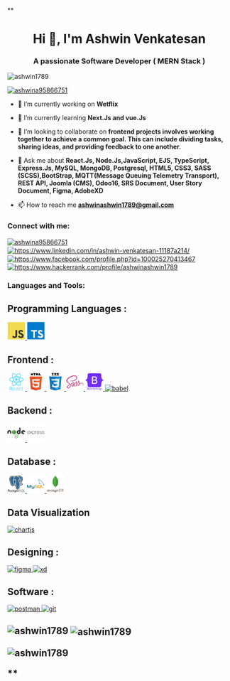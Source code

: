**<h1 align="center">Hi 👋, I'm Ashwin Venkatesan</h1>
<h3 align="center">A passionate Software Developer ( MERN Stack ) </h3>

<p align="left"> <img src="https://komarev.com/ghpvc/?username=ashwin1789&label=Profile%20views&color=0e75b6&style=flat" alt="ashwin1789" /> </p>

<p align="left"> <a href="https://twitter.com/ashwina95866751" target="blank"><img src="https://img.shields.io/twitter/follow/ashwina95866751?logo=twitter&style=for-the-badge" alt="ashwina95866751" /></a> </p>

- 🔭 I’m currently working on **Wetflix**

- 🌱 I’m currently learning **Next.Js and vue.Js**

- 👯 I’m looking to collaborate on **frontend projects involves working together to achieve a common goal. This can include dividing tasks, sharing ideas, and providing feedback to one another.**

- 💬 Ask me about **React.Js, Node.Js,JavaScript, EJS, TypeScript, Express.Js, MySQL, MongoDB, Postgresql, HTML5, CSS3, SASS (SCSS),BootStrap, MQTT(Message Queuing Telemetry Transport), REST API, Joomla (CMS), Odoo16, SRS Document, User Story Document, Figma, AdobeXD**

- 📫 How to reach me **ashwinashwin1789@gmail.com**

<h3 align="left">Connect with me:</h3>
<p align="left">
<a href="https://twitter.com/ashwina95866751" target="blank"><img align="center" src="https://raw.githubusercontent.com/rahuldkjain/github-profile-readme-generator/master/src/images/icons/Social/twitter.svg" alt="ashwina95866751" height="30" width="40" /></a>
<a href="https://linkedin.com/in/https://www.linkedin.com/in/ashwin-venkatesan-11187a214/" target="blank"><img align="center" src="https://raw.githubusercontent.com/rahuldkjain/github-profile-readme-generator/master/src/images/icons/Social/linked-in-alt.svg" alt="https://www.linkedin.com/in/ashwin-venkatesan-11187a214/" height="30" width="40" /></a>
<a href="https://fb.com/https://www.facebook.com/profile.php?id=100025270413467" target="blank"><img align="center" src="https://raw.githubusercontent.com/rahuldkjain/github-profile-readme-generator/master/src/images/icons/Social/facebook.svg" alt="https://www.facebook.com/profile.php?id=100025270413467" height="30" width="40" /></a>
<a href="https://www.hackerrank.com/https://www.hackerrank.com/profile/ashwinashwin1789" target="blank"><img align="center" src="https://raw.githubusercontent.com/rahuldkjain/github-profile-readme-generator/master/src/images/icons/Social/hackerrank.svg" alt="https://www.hackerrank.com/profile/ashwinashwin1789" height="30" width="40" /></a>
</p>

<h3 align="left">Languages and Tools:</h3>
<h2>Programming Languages :</h2>
<p align="left">
<a href="https://developer.mozilla.org/en-US/docs/Web/JavaScript" target="_blank" rel="noreferrer"> <img src="https://raw.githubusercontent.com/devicons/devicon/master/icons/javascript/javascript-original.svg" alt="javascript" width="40" height="40"/> </a>
<a href="https://www.typescriptlang.org/" target="_blank" rel="noreferrer"> <img src="https://raw.githubusercontent.com/devicons/devicon/master/icons/typescript/typescript-original.svg" alt="typescript" width="40" height="40"/> </a>
</p>
<h2>Frontend :</h2>
<p align="left">
<a href="https://reactjs.org/" target="_blank" rel="noreferrer"> <img src="https://raw.githubusercontent.com/devicons/devicon/master/icons/react/react-original-wordmark.svg" alt="react" width="40" height="40"/> </a>
<a href="https://www.w3.org/html/" target="_blank" rel="noreferrer"> <img src="https://raw.githubusercontent.com/devicons/devicon/master/icons/html5/html5-original-wordmark.svg" alt="html5" width="40" height="40"/> </a>
<a href="https://www.w3schools.com/css/" target="_blank" rel="noreferrer"> <img src="https://raw.githubusercontent.com/devicons/devicon/master/icons/css3/css3-original-wordmark.svg" alt="css3" width="40" height="40"/> </a>
<a href="https://sass-lang.com" target="_blank" rel="noreferrer"> <img src="https://raw.githubusercontent.com/devicons/devicon/master/icons/sass/sass-original.svg" alt="sass" width="40" height="40"/> </a>
<a href="https://getbootstrap.com" target="_blank" rel="noreferrer"> <img src="https://raw.githubusercontent.com/devicons/devicon/master/icons/bootstrap/bootstrap-plain-wordmark.svg" alt="bootstrap" width="40" height="40"/> </a>
<a href="https://babeljs.io/" target="_blank" rel="noreferrer"> <img src="https://www.vectorlogo.zone/logos/babeljs/babeljs-icon.svg" alt="babel" width="40" height="40"/> </a>
</p>
<h2>Backend :</h2>
<p align="left">
<a href="https://nodejs.org" target="_blank" rel="noreferrer"> <img src="https://raw.githubusercontent.com/devicons/devicon/master/icons/nodejs/nodejs-original-wordmark.svg" alt="nodejs" width="40" height="40"/> </a>
<a href="https://expressjs.com" target="_blank" rel="noreferrer"> <img src="https://raw.githubusercontent.com/devicons/devicon/master/icons/express/express-original-wordmark.svg" alt="express" width="40" height="40"/> </a>
</p>
<h2>Database :</h2>
<p align="left">
<a href="https://www.postgresql.org" target="_blank" rel="noreferrer"> <img src="https://raw.githubusercontent.com/devicons/devicon/master/icons/postgresql/postgresql-original-wordmark.svg" alt="postgresql" width="40" height="40"/> </a>
<a href="https://www.mysql.com/" target="_blank" rel="noreferrer"> <img src="https://raw.githubusercontent.com/devicons/devicon/master/icons/mysql/mysql-original-wordmark.svg" alt="mysql" width="40" height="40"/> </a>
<a href="https://www.mongodb.com/" target="_blank" rel="noreferrer"> <img src="https://raw.githubusercontent.com/devicons/devicon/master/icons/mongodb/mongodb-original-wordmark.svg" alt="mongodb" width="40" height="40"/> </a>
</p>
<h2>Data Visualization</h2>
<p align="left">
<a href="https://www.chartjs.org" target="_blank" rel="noreferrer"> <img src="https://www.chartjs.org/media/logo-title.svg" alt="chartjs" width="40" height="40"/> </a>
</p>
<h2>Designing : </h2>
<p align="left">
<a href="https://www.figma.com/" target="_blank" rel="noreferrer"> <img src="https://www.vectorlogo.zone/logos/figma/figma-icon.svg" alt="figma" width="40" height="40"/> </a>
<a href="https://www.adobe.com/products/xd.html" target="_blank" rel="noreferrer"> <img src="https://cdn.worldvectorlogo.com/logos/adobe-xd.svg" alt="xd" width="40" height="40"/> </a>
</p>
<h2>Software : </h2>
<p align="left">
<a href="https://postman.com" target="_blank" rel="noreferrer"> <img src="https://www.vectorlogo.zone/logos/getpostman/getpostman-icon.svg" alt="postman" width="40" height="40"/> </a>
<a href="https://git-scm.com/" target="_blank" rel="noreferrer"> <img src="https://www.vectorlogo.zone/logos/git-scm/git-scm-icon.svg" alt="git" width="40" height="40"/> </a> 
</p>
<h2>


<p><img align="left" src="https://github-readme-stats.vercel.app/api/top-langs?username=ashwin1789&show_icons=true&locale=en&layout=compact" alt="ashwin1789" /></p>

<p>&nbsp;<img align="center" src="https://github-readme-stats.vercel.app/api?username=ashwin1789&show_icons=true&locale=en" alt="ashwin1789" /></p>

<p><img align="center" src="https://github-readme-streak-stats.herokuapp.com/?user=ashwin1789&" alt="ashwin1789" /></p>
**
